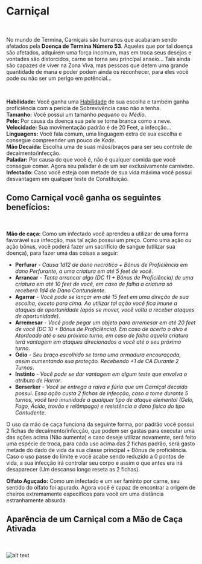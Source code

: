 # Carniçal

<br>

No mundo de Termina, Carniçais são humanos que acabaram sendo afetados pela **Doença de Termina Número 53**. Aqueles que por tal doença são afetados, adquirem uma força incomum, mas em troca seus desejos e vontades são distorcidos, carne se torna seu princípal anseio... Taís ainda são capazes de viver na Zona Viva, mas pessoas que detem uma grande quantidade de mana e poder podem ainda os reconhecer, para eles você pode ou não ser um perigo em potêncial...

<br>

**Habilidade:** Você ganha uma [Habilidade](../../../src/pages/players/feats.html) de sua escolha e também ganha proficiência com a perícia de Sobrevivência caso não a tenha.<br>
**Tamanho:** Você possui um tamanho *pequeno* ou *Médio*. <br>
**Pele:** Por causa da doença sua pele se torna branca como a neve. <br>
**Velocidade:** Sua movimentação padrão é de 20 Feet, a infecção... <br>
**Linguagens:** Você fala comum, uma linguagem extra de sua escolha e consegue compreender um pouco de *Kode*. <br>
**Mão Decaída:** Escolha uma de suas mãos/braços para ser seu controle de decaímento/infecção. <br>
**Paladar:** Por causa do que você é, não é qualquer comida que você consegue comer. Agora seu paladar é de um ser exclusivamente carnivóro. <br>
**Infectado:** Caso você esteja com metade de sua vída máxima você possui desvantagem em qualquer teste de Constituição.

## Como Carniçal você ganha os seguintes benefícios:

<br>

**Mão de caça:** Como um infectado você aprendeu a utilizar de uma forma favorável sua infecção, mas tal ação possui um preço. Como uma ação ou ação bônus, você poderá fazer um sacrifício de sangue (utilizar sua doença), para fazer uma das coisas a seguir:

* **Perfurar** - *Causa 1d12 de dano necrótico + Bônus de Proficiência em dano Perfurante, a uma criatura em até 5 feet de você*.
* **Arrancar** - *Tenta arrancar algo (DC 11 + Bônus de Proficiência) de uma criatura em até 10 feet de você, em caso de falha a criatura só receberá 1d4 de Dano Contundente*.
* **Agarrar** - *Você pode se lançar em até 15 feet em uma direção de sua escolha, exceto para cima. Ao utilizar tal ação você fica imune a ataques de oportunidade (após se mover, você volta a receber ataques de oportunidade)*.
* **Arremesar** - *Você pode pegar um objeto para arremesar em até 20 feet de você (DC 10 + Bônus de Proficiência). Em caso de acerto o alvo é Atordoado até o seu próximo turno, em caso de falha aquela criatura terá vantagem em ataques direcionados a você até o seu próximo turno*.
* **Ódio** - *Seu braço escolhido se torna uma armadura encouraçada, assim aumentando sua proteção. Recebendo +1 de CA Durante 2 Turnos*.
* **Instinto** - *Você pode se dar vantagem em algum teste que envolva o atributo de Horror*.
* **Berserker** - *Você se entrega a raiva e fúria que um Carniçal decaído possui. Essa ação custa 2 fichas de infecção, caso a tome durante 5 turnos, você terá imunidade a qualquer tipo de ataque elemental (Gelo, Fogo, Ácido, trovão e relâmpago) e resistência a dano físico do tipo Contudente*.

O uso da mão de caça funciona da seguinte forma, por padrão você possui 2 fichas de decaímento/infecção, que podem ser gastas para executar uma das ações acima (Não aumenta) e caso deseje utilizar novamente, será feito uma espécie de troca, para cada uso acima das 2 fichas padrão, será gasto metade do dado de vida da sua classe principal + Bônus de proficiência. Caso o uso passe do límite e você acabe sendo reduzido a 0 pontos de vida, a sua infecção irá controlar seu corpo e assim o que antes era irá desaparecer (Um descanso longo reseta as 2 fichas).

**Olfato Aguçado:** Como um infectado e um ser faminto por carne, seu sentido do olfato foi apurado. Agora você é capaz de encontrar a origem de cheiros extremamente específicos para você em uma distância estranhamente absurda. <br>

## Aparência de um Carniçal com a Mão de Caça Ativada

<br>

![alt text](../../../src/resources/imgs/races/carniçal.jpg)
